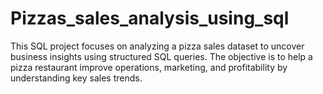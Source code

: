 # Pizzas_sales_analysis_using_sql
This SQL project focuses on analyzing a pizza sales dataset to uncover business insights using structured SQL queries. The objective is to help a pizza restaurant improve operations, marketing, and profitability by understanding key sales trends.
